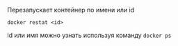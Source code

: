 
Перезапускает контейнер по имени или id

```docker restat <id>```

id или имя можно узнать используя команду ```docker ps```